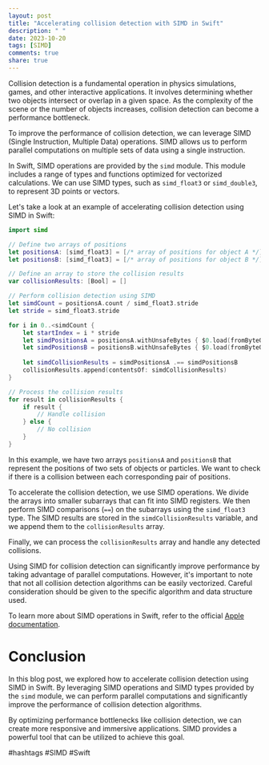 ```yaml
---
layout: post
title: "Accelerating collision detection with SIMD in Swift"
description: " "
date: 2023-10-20
tags: [SIMD]
comments: true
share: true
---
```


Collision detection is a fundamental operation in physics simulations, games, and other interactive applications. It involves determining whether two objects intersect or overlap in a given space. As the complexity of the scene or the number of objects increases, collision detection can become a performance bottleneck.

To improve the performance of collision detection, we can leverage SIMD (Single Instruction, Multiple Data) operations. SIMD allows us to perform parallel computations on multiple sets of data using a single instruction. 

In Swift, SIMD operations are provided by the `simd` module. This module includes a range of types and functions optimized for vectorized calculations. We can use SIMD types, such as `simd_float3` or `simd_double3`, to represent 3D points or vectors.

Let's take a look at an example of accelerating collision detection using SIMD in Swift:

```swift
import simd

// Define two arrays of positions
let positionsA: [simd_float3] = [/* array of positions for object A */]
let positionsB: [simd_float3] = [/* array of positions for object B */]

// Define an array to store the collision results
var collisionResults: [Bool] = []

// Perform collision detection using SIMD
let simdCount = positionsA.count / simd_float3.stride
let stride = simd_float3.stride

for i in 0..<simdCount {
    let startIndex = i * stride
    let simdPositionsA = positionsA.withUnsafeBytes { $0.load(fromByteOffset: startIndex, as: simd_float3.self) }
    let simdPositionsB = positionsB.withUnsafeBytes { $0.load(fromByteOffset: startIndex, as: simd_float3.self) }
    
    let simdCollisionResults = simdPositionsA .== simdPositionsB
    collisionResults.append(contentsOf: simdCollisionResults)
}

// Process the collision results
for result in collisionResults {
    if result {
        // Handle collision
    } else {
        // No collision
    }
}
```

In this example, we have two arrays `positionsA` and `positionsB` that represent the positions of two sets of objects or particles. We want to check if there is a collision between each corresponding pair of positions.

To accelerate the collision detection, we use SIMD operations. We divide the arrays into smaller subarrays that can fit into SIMD registers. We then perform SIMD comparisons (`==`) on the subarrays using the `simd_float3` type. The SIMD results are stored in the `simdCollisionResults` variable, and we append them to the `collisionResults` array.

Finally, we can process the `collisionResults` array and handle any detected collisions.

Using SIMD for collision detection can significantly improve performance by taking advantage of parallel computations. However, it's important to note that not all collision detection algorithms can be easily vectorized. Careful consideration should be given to the specific algorithm and data structure used.

To learn more about SIMD operations in Swift, refer to the official [Apple documentation](https://developer.apple.com/documentation/simd).

# Conclusion

In this blog post, we explored how to accelerate collision detection using SIMD in Swift. By leveraging SIMD operations and SIMD types provided by the `simd` module, we can perform parallel computations and significantly improve the performance of collision detection algorithms.

By optimizing performance bottlenecks like collision detection, we can create more responsive and immersive applications. SIMD provides a powerful tool that can be utilized to achieve this goal.

#hashtags #SIMD #Swift
